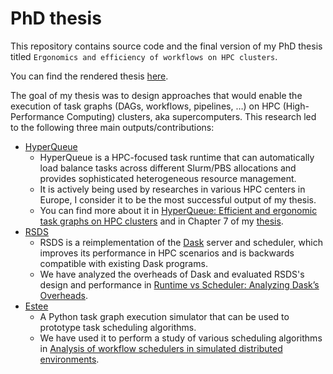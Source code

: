 # PhD thesis
This repository contains source code and the final version of my PhD thesis titled `Ergonomics and efficiency of workflows on HPC clusters`.

You can find the rendered thesis [here](output/thesis.pdf).

The goal of my thesis was to design approaches that would enable the execution of task graphs (DAGs, workflows, pipelines, …) on HPC (High-Performance Computing) clusters, aka supercomputers. This research led to the following three main outputs/contributions:

- [HyperQueue](https://github.com/It4innovations/hyperqueue)
  - HyperQueue is a HPC-focused task runtime that can automatically load balance tasks across different Slurm/PBS allocations and provides sophisticated heterogeneous resource management.
  - It is actively being used by researches in various HPC centers in Europe, I consider it to be the most successful output of my thesis.
  - You can find more about it in [HyperQueue: Efficient and ergonomic task graphs on HPC clusters](
    https://www.softxjournal.com/article/S2352-7110(24)00185-7/fulltext) and in Chapter 7 of my [thesis](output/thesis.pdf).
- [RSDS](https://github.com/It4innovations/rsds)
  - RSDS is a reimplementation of the [Dask](https://www.dask.org/) server and scheduler, which improves its performance in HPC scenarios and is backwards compatible with existing Dask programs.
  - We have analyzed the overheads of Dask and evaluated RSDS's design and performance in [Runtime vs Scheduler: Analyzing Dask’s Overheads](https://www.computer.org/csdl/proceedings-article/works/2020/104000a001/1q7jxiyDsFW).
- [Estee](https://github.com/it4innovations/estee)
  - A Python task graph execution simulator that can be used to prototype task scheduling algorithms.
  - We have used it to perform a study of various scheduling algorithms in [Analysis of workflow schedulers in simulated distributed environments](https://link.springer.com/article/10.1007/s11227-022-04438-y).
